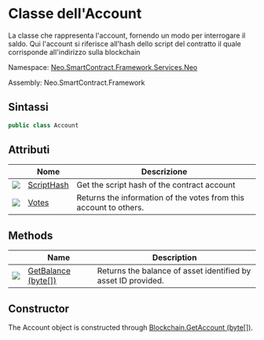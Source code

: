 # Classe dell'Account

La classe che rappresenta l'account, fornendo un modo per interrogare il saldo. Qui l'account si riferisce all'hash dello script del contratto il quale corrisponde all'indirizzo sulla blockchain

Namespace: [Neo.SmartContract.Framework.Services.Neo](../neo.md)

Assembly: Neo.SmartContract.Framework

## Sintassi

```c#
public class Account
```

## Attributi

| | Nome  | Descrizione | 
| ---------------------------------------- | ----------------------------------- | ------------------ |
| ![](https://i-msdn.sec.s-msft.com/dynimg/IC74937.jpeg) |[ScriptHash](Account/ScriptHash.md) | Get the script hash of the contract account | [ScriptHash](Account/ScriptHash.md) | Returns the script hash of the contract account |
| ![](https://i-msdn.sec.s-msft.com/dynimg/IC74937.jpeg) |[Votes](Account/Votes.md) | Returns the information of the votes from this account to others.

## Methods

| | Name | Description | 
| ---------------------------------------- | ---------------------------------------- | ------------------ |
| ![](https://i-msdn.sec.s-msft.com/dynimg/IC91302.jpeg) | [GetBalance (byte[])](Account/GetBalance.md) | Returns the balance of asset identified by asset ID provided.

## Constructor

The Account object is constructed through [Blockchain.GetAccount (byte[])](Blockchain/GetAccount.md).
